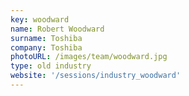 ```yaml
---
key: woodward
name: Robert Woodward
surname: Toshiba
company: Toshiba
photoURL: /images/team/woodward.jpg
type: old industry
website: '/sessions/industry_woodward'
---
```

